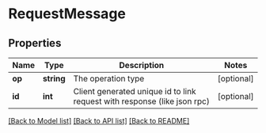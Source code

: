 # RequestMessage

## Properties
Name | Type | Description | Notes
------------ | ------------- | ------------- | -------------
**op** | **string** | The operation type | [optional] 
**id** | **int** | Client generated unique id to link request with response (like json rpc) | [optional] 

[[Back to Model list]](../README.md#documentation-for-models) [[Back to API list]](../README.md#documentation-for-api-endpoints) [[Back to README]](../README.md)


